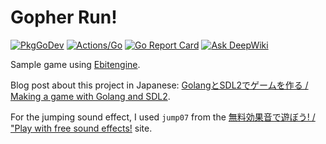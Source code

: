 # Gopher Run!

[![PkgGoDev](https://pkg.go.dev/badge/github.com/koron/gopherrun)](https://pkg.go.dev/github.com/koron/gopherrun)
[![Actions/Go](https://github.com/koron/gopherrun/workflows/Go/badge.svg)](https://github.com/koron/gopherrun/actions?query=workflow%3AGo)
[![Go Report Card](https://goreportcard.com/badge/github.com/koron/gopherrun)](https://goreportcard.com/report/github.com/koron/gopherrun)
[![Ask DeepWiki](https://deepwiki.com/badge.svg)](https://deepwiki.com/koron/gopherrun)

Sample game using [Ebitengine](https://ebitengine.org/).

Blog post about this project in Japanese: [GolangとSDL2でゲームを作る / Making a game with Golang and SDL2](https://www.kaoriya.net/blog/2016/12/24/).

For the jumping sound effect, I used `jump07` from the [無料効果音で遊ぼう! / "Play with free sound effects!](https://taira-komori.jpn.org/game01.html) site.
